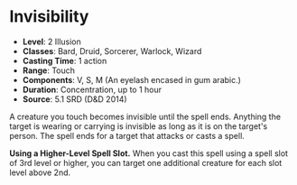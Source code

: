 # Invisibility

- **Level**: 2 Illusion
- **Classes**: Bard, Druid, Sorcerer, Warlock, Wizard
- **Casting Time**: 1 action
- **Range**: Touch
- **Components**: V, S, M (An eyelash encased in gum arabic.)
- **Duration**: Concentration, up to 1 hour
- **Source**: 5.1 SRD (D&D 2014)

A creature you touch becomes invisible until the spell ends. Anything the target is wearing or carrying is invisible as long as it is on the target's person. The spell ends for a target that attacks or casts a spell.

**Using a Higher-Level Spell Slot.** When you cast this spell using a spell slot of 3rd level or higher, you can target one additional creature for each slot level above 2nd.
